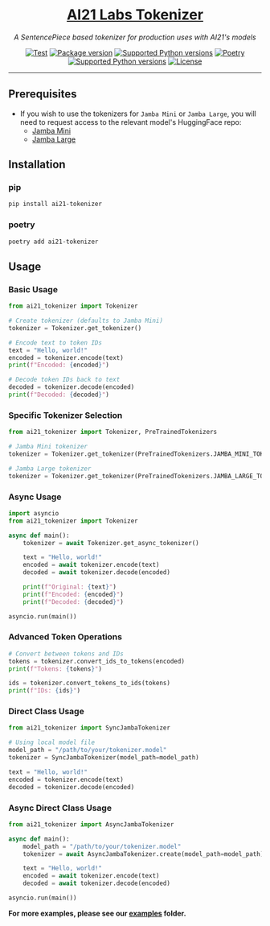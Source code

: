 <h1 align="center">
    <a href="https://github.com/AI21Labs/ai21-tokenizer">AI21 Labs Tokenizer</a>
</h1>

<p align="center">
    <em>A SentencePiece based tokenizer for production uses with AI21's models</em>
</p>

<p align="center">
<a href="https://github.com/AI21Labs/ai21-tokenizer/actions?query=workflow%3ATest+event%3Apush+branch%3Amain"><img src="https://github.com/AI21Labs/ai21-tokenizer/actions/workflows/test.yaml/badge.svg" alt="Test"></a>
<a href="https://pypi.org/project/ai21-tokenizer" target="_blank"><img src="https://img.shields.io/pypi/v/ai21-tokenizer?color=%2334D058&label=pypi%20package" alt="Package version"></a>
<a href="https://pypi.org/project/ai21-tokenizer" target="_blank"><img src="https://img.shields.io/pypi/pyversions/ai21-tokenizer?color=%2334D058" alt="Supported Python versions"></a>
<a href="https://python-poetry.org/" target="_blank"><img src="https://img.shields.io/endpoint?url=https://python-poetry.org/badge/v0.json" alt="Poetry"></a>
<a href="https://github.com/semantic-release/semantic-release" target="_blank"><img src="https://img.shields.io/badge/semantic--release-python-e10079?logo=semantic-release" alt="Supported Python versions"></a>
<a href="https://opensource.org/licenses/Apache-2.0" target="_blank"><img src="https://img.shields.io/badge/License-Apache_2.0-blue.svg" alt="License"></a>
</p>

---

## Prerequisites

- If you wish to use the tokenizers for `Jamba Mini` or `Jamba Large`, you will need to request access to the relevant model's HuggingFace repo:
  - [Jamba Mini](https://huggingface.co/ai21labs/AI21-Jamba-Mini-1.6)
  - [Jamba Large](https://huggingface.co/ai21labs/AI21-Jamba-Large-1.6)

## Installation

### pip

```bash
pip install ai21-tokenizer
```

### poetry

```bash
poetry add ai21-tokenizer
```

## Usage

### Basic Usage

```python
from ai21_tokenizer import Tokenizer

# Create tokenizer (defaults to Jamba Mini)
tokenizer = Tokenizer.get_tokenizer()

# Encode text to token IDs
text = "Hello, world!"
encoded = tokenizer.encode(text)
print(f"Encoded: {encoded}")

# Decode token IDs back to text
decoded = tokenizer.decode(encoded)
print(f"Decoded: {decoded}")
```

### Specific Tokenizer Selection

```python
from ai21_tokenizer import Tokenizer, PreTrainedTokenizers

# Jamba Mini tokenizer
tokenizer = Tokenizer.get_tokenizer(PreTrainedTokenizers.JAMBA_MINI_TOKENIZER)

# Jamba Large tokenizer
tokenizer = Tokenizer.get_tokenizer(PreTrainedTokenizers.JAMBA_LARGE_TOKENIZER)
```

### Async Usage

```python
import asyncio
from ai21_tokenizer import Tokenizer

async def main():
    tokenizer = await Tokenizer.get_async_tokenizer()

    text = "Hello, world!"
    encoded = await tokenizer.encode(text)
    decoded = await tokenizer.decode(encoded)

    print(f"Original: {text}")
    print(f"Encoded: {encoded}")
    print(f"Decoded: {decoded}")

asyncio.run(main())
```

### Advanced Token Operations

```python
# Convert between tokens and IDs
tokens = tokenizer.convert_ids_to_tokens(encoded)
print(f"Tokens: {tokens}")

ids = tokenizer.convert_tokens_to_ids(tokens)
print(f"IDs: {ids}")
```

### Direct Class Usage

```python
from ai21_tokenizer import SyncJambaTokenizer

# Using local model file
model_path = "/path/to/your/tokenizer.model"
tokenizer = SyncJambaTokenizer(model_path=model_path)

text = "Hello, world!"
encoded = tokenizer.encode(text)
decoded = tokenizer.decode(encoded)
```

### Async Direct Class Usage

```python
from ai21_tokenizer import AsyncJambaTokenizer

async def main():
    model_path = "/path/to/your/tokenizer.model"
    tokenizer = await AsyncJambaTokenizer.create(model_path=model_path)

    text = "Hello, world!"
    encoded = await tokenizer.encode(text)
    decoded = await tokenizer.decode(encoded)

asyncio.run(main())
```

**For more examples, please see our [examples](examples) folder.**
